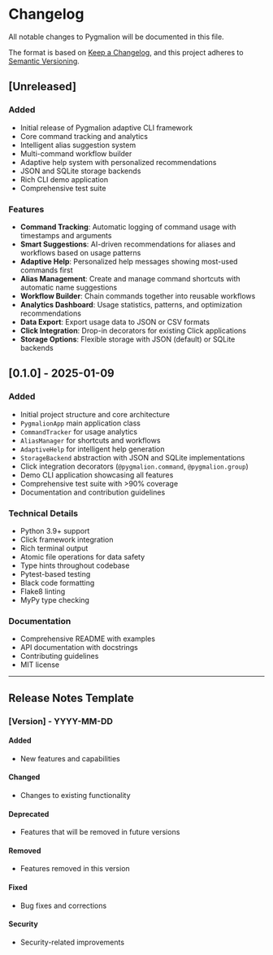# Changelog

All notable changes to Pygmalion will be documented in this file.

The format is based on [Keep a Changelog](https://keepachangelog.com/en/1.0.0/),
and this project adheres to [Semantic Versioning](https://semver.org/spec/v2.0.0.html).

## [Unreleased]

### Added
- Initial release of Pygmalion adaptive CLI framework
- Core command tracking and analytics
- Intelligent alias suggestion system
- Multi-command workflow builder
- Adaptive help system with personalized recommendations
- JSON and SQLite storage backends
- Rich CLI demo application
- Comprehensive test suite

### Features
- **Command Tracking**: Automatic logging of command usage with timestamps and arguments
- **Smart Suggestions**: AI-driven recommendations for aliases and workflows based on usage patterns
- **Adaptive Help**: Personalized help messages showing most-used commands first
- **Alias Management**: Create and manage command shortcuts with automatic name suggestions
- **Workflow Builder**: Chain commands together into reusable workflows
- **Analytics Dashboard**: Usage statistics, patterns, and optimization recommendations
- **Data Export**: Export usage data to JSON or CSV formats
- **Click Integration**: Drop-in decorators for existing Click applications
- **Storage Options**: Flexible storage with JSON (default) or SQLite backends

## [0.1.0] - 2025-01-09

### Added
- Initial project structure and core architecture
- `PygmalionApp` main application class
- `CommandTracker` for usage analytics
- `AliasManager` for shortcuts and workflows
- `AdaptiveHelp` for intelligent help generation
- `StorageBackend` abstraction with JSON and SQLite implementations
- Click integration decorators (`@pygmalion.command`, `@pygmalion.group`)
- Demo CLI application showcasing all features
- Comprehensive test suite with >90% coverage
- Documentation and contribution guidelines

### Technical Details
- Python 3.9+ support
- Click framework integration
- Rich terminal output
- Atomic file operations for data safety
- Type hints throughout codebase
- Pytest-based testing
- Black code formatting
- Flake8 linting
- MyPy type checking

### Documentation
- Comprehensive README with examples
- API documentation with docstrings
- Contributing guidelines
- MIT license

---

## Release Notes Template

### [Version] - YYYY-MM-DD

#### Added
- New features and capabilities

#### Changed
- Changes to existing functionality

#### Deprecated
- Features that will be removed in future versions

#### Removed
- Features removed in this version

#### Fixed
- Bug fixes and corrections

#### Security
- Security-related improvements
